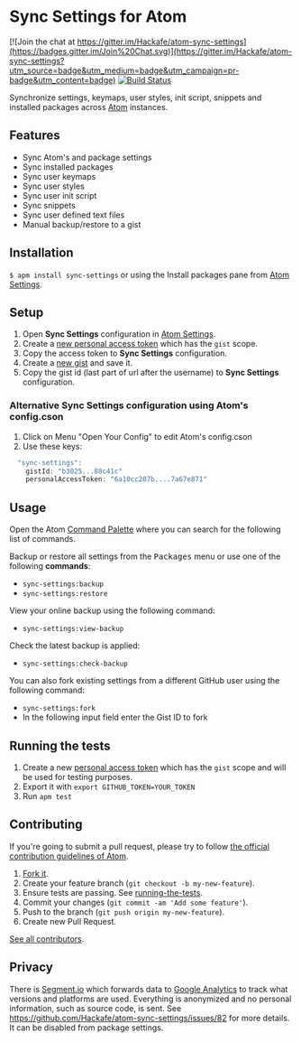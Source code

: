 # Sync Settings for Atom

[![Join the chat at https://gitter.im/Hackafe/atom-sync-settings](https://badges.gitter.im/Join%20Chat.svg)](https://gitter.im/Hackafe/atom-sync-settings?utm_source=badge&utm_medium=badge&utm_campaign=pr-badge&utm_content=badge)
[![Build Status](https://travis-ci.org/Hackafe/atom-sync-settings.svg?branch=master)](https://travis-ci.org/Hackafe/atom-sync-settings)

Synchronize settings, keymaps, user styles, init script, snippets and installed packages across [Atom](http://atom.io) instances.

## Features
* Sync Atom's and package settings
* Sync installed packages
* Sync user keymaps
* Sync user styles
* Sync user init script
* Sync snippets
* Sync user defined text files
* Manual backup/restore to a gist

## Installation

`$ apm install sync-settings` or using the Install packages pane from [Atom Settings](atom://config).

## Setup

1. Open **Sync Settings** configuration in [Atom Settings](atom://config).
2. Create a [new personal access token](https://github.com/settings/tokens/new) which has the `gist` scope.
3. Copy the access token to **Sync Settings** configuration.
4. Create a [new gist](https://gist.github.com/) and save it.
5. Copy the gist id (last part of url after the username) to **Sync Settings** configuration.

### Alternative **Sync Settings** configuration using Atom's config.cson

1. Click on Menu "Open Your Config" to edit Atom's config.cson
2. Use these keys:

```js
  "sync-settings":
    gistId: "b3025...88c41c"
    personalAccessToken: "6a10cc207b....7a67e871"
```

## Usage

Open the Atom [Command Palette](https://github.com/atom/command-palette) where you can search for the following list of commands.

Backup or restore all settings from the <kbd>Packages</kbd> menu or use one of the following **commands**:
* `sync-settings:backup`
* `sync-settings:restore`

View your online backup using the following command:
* `sync-settings:view-backup`

Check the latest backup is applied:
* `sync-settings:check-backup`

You can also fork existing settings from a different GitHub user using the following command:
* `sync-settings:fork`
* In the following input field enter the Gist ID to fork

## Running the tests

1. Create a new [personal access token](https://github.com/settings/tokens/new) which has the `gist` scope and will be used for testing purposes.
2. Export it with `export GITHUB_TOKEN=YOUR_TOKEN`
3. Run `apm test`

## Contributing

If you're going to submit a pull request, please try to follow
[the official contribution guidelines of Atom](https://atom.io/docs/latest/contributing).

1. [Fork it](https://github.com/Hackafe/atom-sync-settings/).
2. Create your feature branch (`git checkout -b my-new-feature`).
3. Ensure tests are passing. See [running-the-tests](https://github.com/Hackafe/atom-sync-settings#running-the-tests).
4. Commit your changes (`git commit -am 'Add some feature'`).
5. Push to the branch (`git push origin my-new-feature`).
6. Create new Pull Request.

[See all contributors](https://github.com/Hackafe/atom-sync-settings/graphs/contributors).

## Privacy

There is [Segment.io](https://segment.io/) which forwards data to [Google Analytics](http://www.google.com/analytics/) to track what versions and platforms
are used. Everything is anonymized and no personal information, such as source code,
is sent. See https://github.com/Hackafe/atom-sync-settings/issues/82 for more details.
It can be disabled from package settings.
